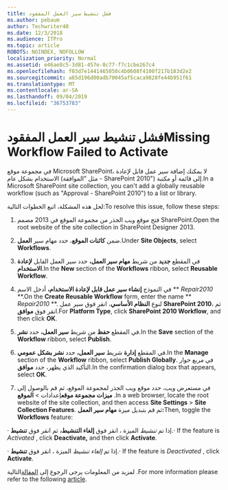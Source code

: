 ```yaml
---
title: فشل تنشيط سير العمل المفقود
ms.author: pebaum
author: Techwriter40
ms.date: 12/3/2018
ms.audience: ITPro
ms.topic: article
ROBOTS: NOINDEX, NOFOLLOW
localization_priority: Normal
ms.assetid: e46ae8c5-3d81-457e-8c77-f7c1cbe267c4
ms.openlocfilehash: f03d7e1441465050c4b0608f4100f217b183d2e2
ms.sourcegitcommit: a65d196d00adb70045af5caca9828fe44b951f61
ms.translationtype: MT
ms.contentlocale: ar-SA
ms.lasthandoff: 09/04/2019
ms.locfileid: "36753783"
---
```

# <a name="missing-workflow-failed-to-activate"></a><span data-ttu-id="1f119-102">فشل تنشيط سير العمل المفقود</span><span class="sxs-lookup"><span data-stu-id="1f119-102">Missing Workflow Failed to Activate</span></span>

<span data-ttu-id="1f119-103">في مجموعة موقع Microsoft SharePoint، لا يمكنك إضافة سير عمل قابل لإعادة الاستخدام بشكل عام (مثل "الموافقة - SharePoint 2010") إلى قائمة أو مكتبة.</span><span class="sxs-lookup"><span data-stu-id="1f119-103">In a Microsoft SharePoint site collection, you can't add a globally reusable workflow (such as "Approval - SharePoint 2010") to a list or library.</span></span>
  
<span data-ttu-id="1f119-104">لحل هذه المشكلة، اتبع الخطوات التالية:</span><span class="sxs-lookup"><span data-stu-id="1f119-104">To resolve this issue, follow these steps:</span></span> 
  
1. <span data-ttu-id="1f119-105">فتح موقع ويب الجذر من مجموعة الموقع في 2013 مصمم SharePoint.</span><span class="sxs-lookup"><span data-stu-id="1f119-105">Open the root website of the site collection in SharePoint Designer 2013.</span></span>
  
2. <span data-ttu-id="1f119-106">ضمن **كائنات الموقع**، حدد مهام سير **العمل**.</span><span class="sxs-lookup"><span data-stu-id="1f119-106">Under **Site Objects**, select **Workflows**.</span></span> 
  
3. <span data-ttu-id="1f119-107">في المقطع **جديد** من شريط **مهام سير العمل،** حدد سير العمل القابل **لإعادة الاستخدام**.</span><span class="sxs-lookup"><span data-stu-id="1f119-107">In the **New** section of the **Workflows** ribbon, select **Reusable Workflow**.</span></span> 
  
4. <span data-ttu-id="1f119-108">في النموذج **إنشاء سير عمل قابل لإعادة الاستخدام،** أدخل الاسم \*\* *Repair2010* \*\*.</span><span class="sxs-lookup"><span data-stu-id="1f119-108">On the **Create Reusable Workflow** form, enter the name \*\* *Repair2010* \*\*.</span></span> <span data-ttu-id="1f119-109">لنوع **النظام الأساسي**، انقر فوق سير عمل **SharePoint 2010**، ثم انقر فوق **موافق**.</span><span class="sxs-lookup"><span data-stu-id="1f119-109">For **Platform Type**, click **SharePoint 2010 Workflow**, and then click **OK**.</span></span> 
  
1. <span data-ttu-id="1f119-110">في المقطع **حفظ** من شريط **سير العمل،** حدد **نشر**.</span><span class="sxs-lookup"><span data-stu-id="1f119-110">In the **Save** section of the **Workflow** ribbon, select **Publish**.</span></span> 
  
2. <span data-ttu-id="1f119-111">في المقطع **إدارة** شريط **سير العمل،** حدد **نشر بشكل عمومي**.</span><span class="sxs-lookup"><span data-stu-id="1f119-111">In the **Manage** section of the **Workflow** ribbon, select **Publish Globally**.</span></span> <span data-ttu-id="1f119-112">في مربع حوار التأكيد الذي يظهر، حدد **موافق**.</span><span class="sxs-lookup"><span data-stu-id="1f119-112">In the confirmation dialog box that appears, select **OK**.</span></span> 
  
3. <span data-ttu-id="1f119-113">في مستعرض ويب، حدد موقع ويب الجذر لمجموعة الموقع، ثم قم بالوصول إلى **ميزات مجموعة موقع**إعدادات \> **الموقع** .</span><span class="sxs-lookup"><span data-stu-id="1f119-113">In a web browser, locate the root website of the site collection, and then access **Site Settings** \> **Site Collection Features**.</span></span> <span data-ttu-id="1f119-114">ثم قم بتبديل ميزة **مهام سير العمل:**</span><span class="sxs-lookup"><span data-stu-id="1f119-114">Then, toggle the **Workflows** feature:</span></span> 
  
<span data-ttu-id="1f119-115">· إذا تم *تنشيط* الميزة ، انقر فوق **إلغاء التنشيط،** ثم انقر فوق **تنشيط**.</span><span class="sxs-lookup"><span data-stu-id="1f119-115">· If the feature is  *Activated*  , click **Deactivate,** and then click **Activate**.</span></span> 
  
<span data-ttu-id="1f119-116">· إذا تم *إلغاء تنشيط* الميزة ، انقر فوق **تنشيط**.</span><span class="sxs-lookup"><span data-stu-id="1f119-116">· If the feature is  *Deactivated*  , click **Activate**.</span></span> 
  
<span data-ttu-id="1f119-117">لمزيد من المعلومات يرجى الرجوع إلى [المقالة](https://go.microsoft.com/fwlink/?linkid=2047770&amp;clcid=0x409)التالية .</span><span class="sxs-lookup"><span data-stu-id="1f119-117">For more information please refer to the following [article](https://go.microsoft.com/fwlink/?linkid=2047770&amp;clcid=0x409).</span></span>
  

